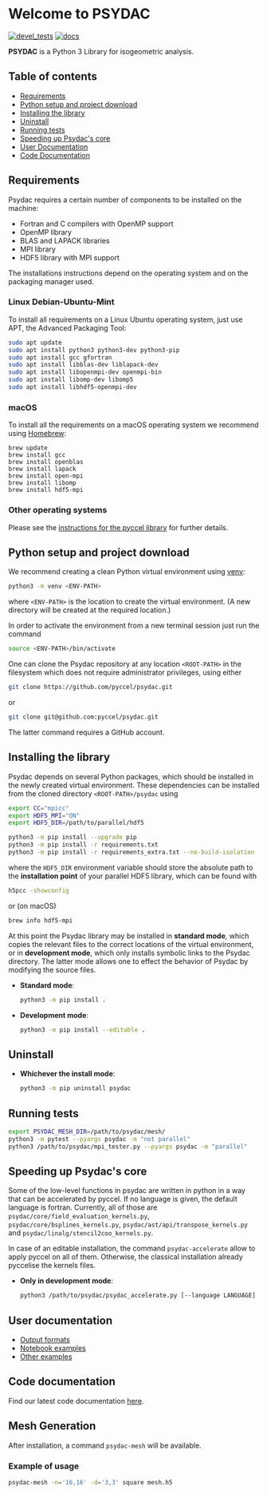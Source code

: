 # Welcome to PSYDAC

[![devel_tests](https://github.com/pyccel/psydac/actions/workflows/continuous-integration.yml/badge.svg)](https://github.com/pyccel/psydac/actions/workflows/continuous-integration.yml) [![docs](https://github.com/pyccel/psydac/actions/workflows/documentation.yml/badge.svg)](https://github.com/pyccel/psydac/actions/workflows/documentation.yml)

**PSYDAC** is a Python 3 Library for isogeometric analysis.

## Table of contents

-   [Requirements](#requirements)
-   [Python setup and project download](#python-setup-and-project-download)
-   [Installing the library](#installing-the-library)
-   [Uninstall](#uninstall)
-   [Running tests](#running-tests)
-   [Speeding up Psydac's core](#speeding-up-psydacs-core)
-   [User Documentation](#user-documentation)
-   [Code Documentation](#code-documentation)

## Requirements

Psydac requires a certain number of components to be installed on the machine:

-   Fortran and C compilers with OpenMP support
-   OpenMP library
-   BLAS and LAPACK libraries
-   MPI library
-   HDF5 library with MPI support

The installations instructions depend on the operating system and on the packaging manager used.

### Linux Debian-Ubuntu-Mint

To install all requirements on a Linux Ubuntu operating system, just use APT, the Advanced Packaging Tool:
```sh
sudo apt update
sudo apt install python3 python3-dev python3-pip
sudo apt install gcc gfortran
sudo apt install libblas-dev liblapack-dev
sudo apt install libopenmpi-dev openmpi-bin
sudo apt install libomp-dev libomp5
sudo apt install libhdf5-openmpi-dev
```

### macOS

To install all the requirements on a macOS operating system we recommend using [Homebrew](https://brew.sh/):

```eh
brew update
brew install gcc
brew install openblas
brew install lapack
brew install open-mpi
brew install libomp
brew install hdf5-mpi
```

### Other operating systems

Please see the [instructions for the pyccel library](https://github.com/pyccel/pyccel#Requirements) for further details.

## Python setup and project download

We recommend creating a clean Python virtual environment using [venv](https://packaging.python.org/en/latest/guides/installing-using-pip-and-virtual-environments/#creating-a-virtual-environment):
```sh
python3 -m venv <ENV-PATH>
```
where `<ENV-PATH>` is the location to create the virtual environment.
(A new directory will be created at the required location.)

In order to activate the environment from a new terminal session just run the command
```sh
source <ENV-PATH>/bin/activate
```

One can clone the Psydac repository at any location `<ROOT-PATH>` in the filesystem which does not require administrator privileges, using either
```sh
git clone https://github.com/pyccel/psydac.git
```
or
```sh
git clone git@github.com:pyccel/psydac.git
```
The latter command requires a GitHub account.

## Installing the library

Psydac depends on several Python packages, which should be installed in the newly created virtual environment.
These dependencies can be installed from the cloned directory `<ROOT-PATH>/psydac` using
```sh
export CC="mpicc"
export HDF5_MPI="ON"
export HDF5_DIR=/path/to/parallel/hdf5

python3 -m pip install --upgrade pip
python3 -m pip install -r requirements.txt
python3 -m pip install -r requirements_extra.txt --no-build-isolation
```
where the `HDF5_DIR` environment variable should store the absolute path to the **installation point** of your parallel HDF5 library, which can be found with
```sh
h5pcc -showconfig
```
or (on macOS)
```sh
brew info hdf5-mpi
```

At this point the Psydac library may be installed in **standard mode**, which copies the relevant files to the correct locations of the virtual environment, or in **development mode**, which only installs symbolic links to the Psydac directory. The latter mode allows one to effect the behavior of Psydac by modifying the source files.

-   **Standard mode**:
    ```bash
    python3 -m pip install .
    ```

-   **Development mode**:
    ```bash
    python3 -m pip install --editable .
    ```

## Uninstall

-   **Whichever the install mode**:
    ```bash
    python3 -m pip uninstall psydac
    ```

## Running tests

```bash
export PSYDAC_MESH_DIR=/path/to/psydac/mesh/
python3 -m pytest --pyargs psydac -m "not parallel"
python3 /path/to/psydac/mpi_tester.py --pyargs psydac -m "parallel"
```

## Speeding up **Psydac**'s core

Some of the low-level functions in psydac are written in python in a way that can be accelerated by pyccel. If no language is given, the default language is fortran. Currently, all of those are  `psydac/core/field_evaluation_kernels.py`, `psydac/core/bsplines_kernels.py`, `psydac/ast/api/transpose_kernels.py` and `psydac/linalg/stencil2coo_kernels.py`.

In case of an editable installation, the command `psydac-accelerate` allow to apply pyccel on all of them. Otherwise, the classical installation already pyccelise the kernels files.

-   **Only in development mode**:
    ```bash
    python3 /path/to/psydac/psydac_accelerate.py [--language LANGUAGE] [--openmp]
    ```

## User documentation

-   [Output formats](./output.md)
-   [Notebook examples](./examples/notebooks/)
-   [Other examples](./examples/)

## Code documentation

Find our latest code documentation [here](https://pyccel.github.io/psydac/).

## Mesh Generation

After installation, a command `psydac-mesh` will be available.

### Example of usage

```bash
psydac-mesh -n='16,16' -d='3,3' square mesh.h5
```

